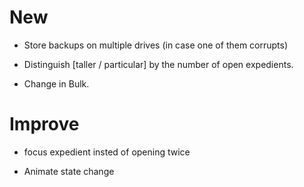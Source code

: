 # New
- Store backups on multiple drives (in case one of them corrupts)

- Distinguish [taller / particular] by the number of open expedients.

- Change in Bulk.

# Improve
- focus expedient insted of opening twice

- Animate state change